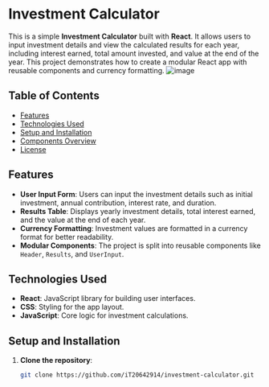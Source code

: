 # Investment Calculator

This is a simple **Investment Calculator** built with **React**. It allows users to input investment details and view the calculated results for each year, including interest earned, total amount invested, and value at the end of the year. This project demonstrates how to create a modular React app with reusable components and currency formatting.
![image](https://github.com/user-attachments/assets/f020debd-5f0d-490b-8cc7-42a6a7b83885)

## Table of Contents
- [Features](#features)
- [Technologies Used](#technologies-used)
- [Setup and Installation](#setup-and-installation)
- [Components Overview](#components-overview)
- [License](#license)

## Features
- **User Input Form**: Users can input the investment details such as initial investment, annual contribution, interest rate, and duration.
- **Results Table**: Displays yearly investment details, total interest earned, and the value at the end of each year.
- **Currency Formatting**: Investment values are formatted in a currency format for better readability.
- **Modular Components**: The project is split into reusable components like `Header`, `Results`, and `UserInput`.

## Technologies Used
- **React**: JavaScript library for building user interfaces.
- **CSS**: Styling for the app layout.
- **JavaScript**: Core logic for investment calculations.

## Setup and Installation

1. **Clone the repository**:

   ```bash
   git clone https://github.com/iT20642914/investment-calculator.git
